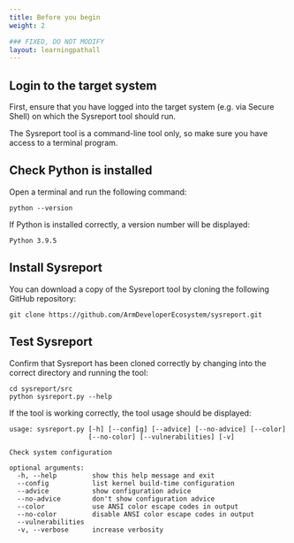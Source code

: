 ```yaml
---
title: Before you begin
weight: 2

### FIXED, DO NOT MODIFY
layout: learningpathall
---
```


## Login to the target system

First, ensure that you have logged into the target system (e.g. via Secure Shell) on which the Sysreport tool should run.

The Sysreport tool is a command-line tool only, so make sure you have access to a terminal program.

## Check Python is installed

Open a terminal and run the following command:

```console
python --version
```

If Python is installed correctly, a version number will be displayed:
```output
Python 3.9.5
```

## Install Sysreport

You can download a copy of the Sysreport tool by cloning the following GitHub repository:
```console
git clone https://github.com/ArmDeveloperEcosystem/sysreport.git
```

## Test Sysreport

Confirm that Sysreport has been cloned correctly by changing into the correct directory and running the tool:
```console
cd sysreport/src
python sysreport.py --help
```

If the tool is working correctly, the tool usage should be displayed:
```output
usage: sysreport.py [-h] [--config] [--advice] [--no-advice] [--color]
                    [--no-color] [--vulnerabilities] [-v]

Check system configuration

optional arguments:
  -h, --help         show this help message and exit
  --config           list kernel build-time configuration
  --advice           show configuration advice
  --no-advice        don't show configuration advice
  --color            use ANSI color escape codes in output
  --no-color         disable ANSI color escape codes in output
  --vulnerabilities
  -v, --verbose      increase verbosity
```
